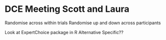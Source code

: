 # DCE Meeting Scott and Laura

Randomise across within trials Randomise up and down across participants

Look at ExpertChoice package in R Alternative Specific??

